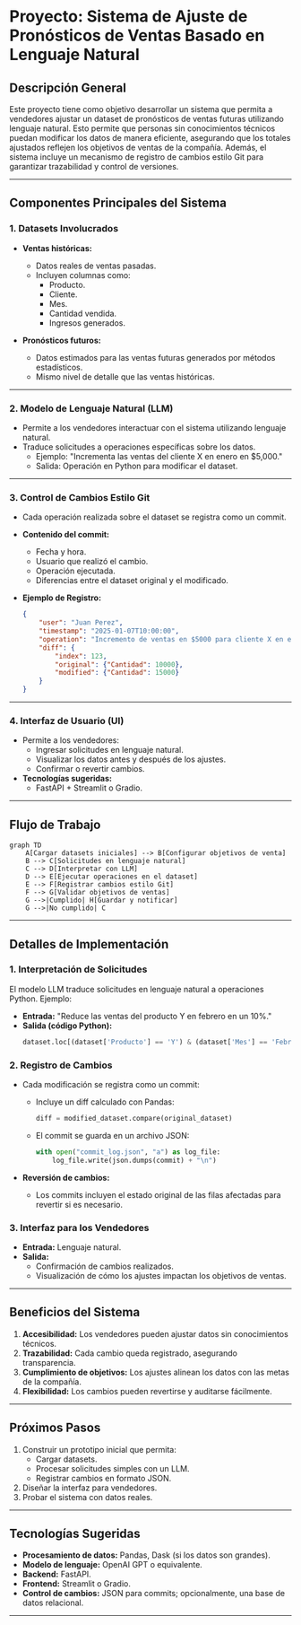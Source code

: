 # Proyecto: Sistema de Ajuste de Pronósticos de Ventas Basado en Lenguaje Natural

## **Descripción General**
Este proyecto tiene como objetivo desarrollar un sistema que permita a vendedores ajustar un dataset de pronósticos de ventas futuras utilizando lenguaje natural. Esto permite que personas sin conocimientos técnicos puedan modificar los datos de manera eficiente, asegurando que los totales ajustados reflejen los objetivos de ventas de la compañía. Además, el sistema incluye un mecanismo de registro de cambios estilo Git para garantizar trazabilidad y control de versiones.

---

## **Componentes Principales del Sistema**

### **1. Datasets Involucrados**
- **Ventas históricas:**
  - Datos reales de ventas pasadas.
  - Incluyen columnas como:
    - Producto.
    - Cliente.
    - Mes.
    - Cantidad vendida.
    - Ingresos generados.

- **Pronósticos futuros:**
  - Datos estimados para las ventas futuras generados por métodos estadísticos.
  - Mismo nivel de detalle que las ventas históricas.

---

### **2. Modelo de Lenguaje Natural (LLM)**
- Permite a los vendedores interactuar con el sistema utilizando lenguaje natural.
- Traduce solicitudes a operaciones específicas sobre los datos.
  - Ejemplo: "Incrementa las ventas del cliente X en enero en $5,000."
  - Salida: Operación en Python para modificar el dataset.

---

### **3. Control de Cambios Estilo Git**
- Cada operación realizada sobre el dataset se registra como un commit.
- **Contenido del commit:**
  - Fecha y hora.
  - Usuario que realizó el cambio.
  - Operación ejecutada.
  - Diferencias entre el dataset original y el modificado.

- **Ejemplo de Registro:**
  ```json
  {
      "user": "Juan Perez",
      "timestamp": "2025-01-07T10:00:00",
      "operation": "Incremento de ventas en $5000 para cliente X en enero",
      "diff": {
          "index": 123,
          "original": {"Cantidad": 10000},
          "modified": {"Cantidad": 15000}
      }
  }
  ```

---

### **4. Interfaz de Usuario (UI)**
- Permite a los vendedores:
  - Ingresar solicitudes en lenguaje natural.
  - Visualizar los datos antes y después de los ajustes.
  - Confirmar o revertir cambios.
- **Tecnologías sugeridas:**
  - FastAPI + Streamlit o Gradio.

---

## **Flujo de Trabajo**
```mermaid
graph TD
    A[Cargar datasets iniciales] --> B[Configurar objetivos de venta]
    B --> C[Solicitudes en lenguaje natural]
    C --> D[Interpretar con LLM]
    D --> E[Ejecutar operaciones en el dataset]
    E --> F[Registrar cambios estilo Git]
    F --> G[Validar objetivos de ventas]
    G -->|Cumplido| H[Guardar y notificar]
    G -->|No cumplido| C
```

---

## **Detalles de Implementación**

### **1. Interpretación de Solicitudes**
El modelo LLM traduce solicitudes en lenguaje natural a operaciones Python. Ejemplo:
- **Entrada:** "Reduce las ventas del producto Y en febrero en un 10%."
- **Salida (código Python):**
  ```python
  dataset.loc[(dataset['Producto'] == 'Y') & (dataset['Mes'] == 'Febrero'), 'Cantidad'] *= 0.9
  ```

### **2. Registro de Cambios**
- Cada modificación se registra como un commit:
  - Incluye un diff calculado con Pandas:
    ```python
    diff = modified_dataset.compare(original_dataset)
    ```
  - El commit se guarda en un archivo JSON:
    ```python
    with open("commit_log.json", "a") as log_file:
        log_file.write(json.dumps(commit) + "\n")
    ```

- **Reversión de cambios:**
  - Los commits incluyen el estado original de las filas afectadas para revertir si es necesario.

### **3. Interfaz para los Vendedores**
- **Entrada:** Lenguaje natural.
- **Salida:**
  - Confirmación de cambios realizados.
  - Visualización de cómo los ajustes impactan los objetivos de ventas.

---

## **Beneficios del Sistema**
1. **Accesibilidad:** Los vendedores pueden ajustar datos sin conocimientos técnicos.
2. **Trazabilidad:** Cada cambio queda registrado, asegurando transparencia.
3. **Cumplimiento de objetivos:** Los ajustes alinean los datos con las metas de la compañía.
4. **Flexibilidad:** Los cambios pueden revertirse y auditarse fácilmente.

---

## **Próximos Pasos**
1. Construir un prototipo inicial que permita:
   - Cargar datasets.
   - Procesar solicitudes simples con un LLM.
   - Registrar cambios en formato JSON.
2. Diseñar la interfaz para vendedores.
3. Probar el sistema con datos reales.

---

## **Tecnologías Sugeridas**
- **Procesamiento de datos:** Pandas, Dask (si los datos son grandes).
- **Modelo de lenguaje:** OpenAI GPT o equivalente.
- **Backend:** FastAPI.
- **Frontend:** Streamlit o Gradio.
- **Control de cambios:** JSON para commits; opcionalmente, una base de datos relacional.

---
